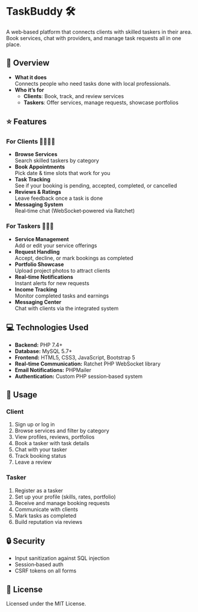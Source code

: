 # TaskBuddy 🛠️

A web‑based platform that connects clients with skilled taskers in their area. Book services, chat with providers, and manage task requests all in one place.


## 📝 Overview

- **What it does**  
  Connects people who need tasks done with local professionals.  
- **Who it’s for**  
  - **Clients**: Book, track, and review services  
  - **Taskers**: Offer services, manage requests, showcase portfolios  


## ⭐ Features

### For Clients 👨‍💼👩‍💼

- **Browse Services**  
  Search skilled taskers by category  
- **Book Appointments**  
  Pick date & time slots that work for you  
- **Task Tracking**  
  See if your booking is pending, accepted, completed, or cancelled  
- **Reviews & Ratings**  
  Leave feedback once a task is done  
- **Messaging System**  
  Real‑time chat (WebSocket‑powered via Ratchet)  


### For Taskers 🔧👷‍♀️

- **Service Management**  
  Add or edit your service offerings  
- **Request Handling**  
  Accept, decline, or mark bookings as completed  
- **Portfolio Showcase**  
  Upload project photos to attract clients  
- **Real‑time Notifications**  
  Instant alerts for new requests  
- **Income Tracking**  
  Monitor completed tasks and earnings  
- **Messaging Center**  
  Chat with clients via the integrated system  


## 💻 Technologies Used

- **Backend:** PHP 7.4+  
- **Database:** MySQL 5.7+  
- **Frontend:** HTML5, CSS3, JavaScript, Bootstrap 5  
- **Real‑time Communication:** Ratchet PHP WebSocket library  
- **Email Notifications:** PHPMailer  
- **Authentication:** Custom PHP session‑based system  



## 🚀 Usage

### Client

1. Sign up or log in  
2. Browse services and filter by category  
3. View profiles, reviews, portfolios  
4. Book a tasker with task details  
5. Chat with your tasker  
6. Track booking status  
7. Leave a review  


### Tasker

1. Register as a tasker  
2. Set up your profile (skills, rates, portfolio)  
3. Receive and manage booking requests  
4. Communicate with clients  
5. Mark tasks as completed  
6. Build reputation via reviews  


## 🔒 Security

- Input sanitization against SQL injection  
- Session‑based auth  
- CSRF tokens on all forms  


## 📄 License

Licensed under the MIT License.
